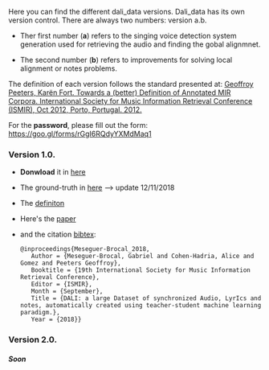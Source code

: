 Here you can find the different dali_data versions.
Dali_data has its own version control.
There are always two numbers: version a.b.

* Ther first number (**a**) refers to the singing voice detection system generation  used for retrieving the audio and finding the gobal alignmnet.

* The second number (**b**) refers to improvements for solving local alignment or notes problems.

The definition of each version follows the standard presented at:
[Geoffroy Peeters, Karën Fort. Towards a (better) Definition of Annotated MIR Corpora. International Society for Music Information Retrieval Conference (ISMIR), Oct 2012, Porto, Portugal. 2012.](https://hal.archives-ouvertes.fr/hal-00713074)

For the **password**, please fill out the form: https://goo.gl/forms/rGgI6RQdyYXMdMaq1

### Version 1.0.

* **Donwload** it in [here](https://mega.nz/#!bzQUnCyK)
* The ground-truth in [here](https://github.com/gabolsgabs/DALI/blob/master/docs/ground_truth/) --> update 12/11/2018
* The [definiton](https://github.com/gabolsgabs/DALI/blob/master/versions/v1.0.md)
* Here's the [paper](http://ismir2018.ircam.fr/doc/pdfs/35_Paper.pdf)
* and the citation [bibtex](https://github.com/gabolsgabs/DALI/blob/master/citations/DALI_v1.0.bib):

      @inproceedings{Meseguer-Brocal_2018,
      	 Author = {Meseguer-Brocal, Gabriel and Cohen-Hadria, Alice and Gomez and Peeters Geoffroy},
         Booktitle = {19th International Society for Music Information Retrieval Conference},
      	 Editor = {ISMIR},
      	 Month = {September},
      	 Title = {DALI: a large Dataset of synchronized Audio, LyrIcs and notes, automatically created using teacher-student machine learning paradigm.},
      	 Year = {2018}}


### Version 2.0.

##### Soon
